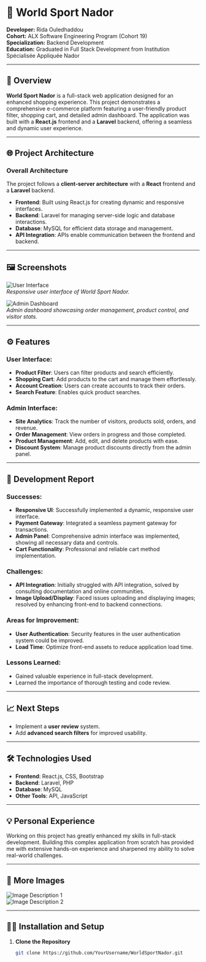 # 🏅 World Sport Nador

**Developer:** Rida Ouledhaddou  
**Cohort:** ALX Software Engineering Program (Cohort 19)  
**Specialization:** Backend Development  
**Education:** Graduated in Full Stack Development from Institution Spécialisée Appliquée Nador

---

## 🌟 Overview

**World Sport Nador** is a full-stack web application designed for an enhanced shopping experience. This project demonstrates a comprehensive e-commerce platform featuring a user-friendly product filter, shopping cart, and detailed admin dashboard. The application was built with a **React.js** frontend and a **Laravel** backend, offering a seamless and dynamic user experience.

---

## 🌐 Project Architecture

### Overall Architecture
The project follows a **client-server architecture** with a **React** frontend and a **Laravel** backend.

- **Frontend**: Built using React.js for creating dynamic and responsive interfaces.
- **Backend**: Laravel for managing server-side logic and database interactions.
- **Database**: MySQL for efficient data storage and management.
- **API Integration**: APIs enable communication between the frontend and backend.

---

## 🖼️ Screenshots

![User Interface](path_to_image_1)  
*Responsive user interface of World Sport Nador.*

![Admin Dashboard](path_to_image_2)  
*Admin dashboard showcasing order management, product control, and visitor stats.*

---

## ⚙️ Features

### User Interface:
- **Product Filter**: Users can filter products and search efficiently.
- **Shopping Cart**: Add products to the cart and manage them effortlessly.
- **Account Creation**: Users can create accounts to track their orders.
- **Search Feature**: Enables quick product searches.

### Admin Interface:
- **Site Analytics**: Track the number of visitors, products sold, orders, and revenue.
- **Order Management**: View orders in progress and those completed.
- **Product Management**: Add, edit, and delete products with ease.
- **Discount System**: Manage product discounts directly from the admin panel.

---

## 🚀 Development Report

### Successes:
- **Responsive UI**: Successfully implemented a dynamic, responsive user interface.
- **Payment Gateway**: Integrated a seamless payment gateway for transactions.
- **Admin Panel**: Comprehensive admin interface was implemented, showing all necessary data and controls.
- **Cart Functionality**: Professional and reliable cart method implementation.

### Challenges:
- **API Integration**: Initially struggled with API integration, solved by consulting documentation and online communities.
- **Image Upload/Display**: Faced issues uploading and displaying images; resolved by enhancing front-end to backend connections.

### Areas for Improvement:
- **User Authentication**: Security features in the user authentication system could be improved.
- **Load Time**: Optimize front-end assets to reduce application load time.

### Lessons Learned:
- Gained valuable experience in full-stack development.
- Learned the importance of thorough testing and code review.

---

## 📈 Next Steps

- Implement a **user review** system.
- Add **advanced search filters** for improved usability.

---

## 🛠️ Technologies Used

- **Frontend**: React.js, CSS, Bootstrap
- **Backend**: Laravel, PHP
- **Database**: MySQL
- **Other Tools**: API, JavaScript

---

## 💡 Personal Experience

Working on this project has greatly enhanced my skills in full-stack development. Building this complex application from scratch has provided me with extensive hands-on experience and sharpened my ability to solve real-world challenges.

---

## 📸 More Images

![Image Description 1](path_to_image_3)  
![Image Description 2](path_to_image_4)

---

## 👨‍💻 Installation and Setup

1. **Clone the Repository**  
   ```bash
   git clone https://github.com/YourUsername/WorldSportNador.git

